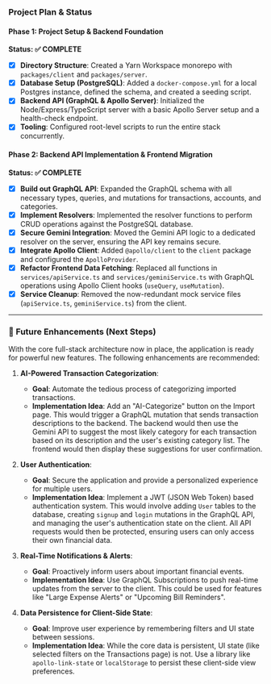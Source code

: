 ### **Project Plan & Status**

#### **Phase 1: Project Setup & Backend Foundation**
**Status: ✅ COMPLETE**

-   [x] **Directory Structure**: Created a Yarn Workspace monorepo with `packages/client` and `packages/server`.
-   [x] **Database Setup (PostgreSQL)**: Added a `docker-compose.yml` for a local Postgres instance, defined the schema, and created a seeding script.
-   [x] **Backend API (GraphQL & Apollo Server)**: Initialized the Node/Express/TypeScript server with a basic Apollo Server setup and a health-check endpoint.
-   [x] **Tooling**: Configured root-level scripts to run the entire stack concurrently.

#### **Phase 2: Backend API Implementation & Frontend Migration**
**Status: ✅ COMPLETE**

-   [x] **Build out GraphQL API**: Expanded the GraphQL schema with all necessary types, queries, and mutations for transactions, accounts, and categories.
-   [x] **Implement Resolvers**: Implemented the resolver functions to perform CRUD operations against the PostgreSQL database.
-   [x] **Secure Gemini Integration**: Moved the Gemini API logic to a dedicated resolver on the server, ensuring the API key remains secure.
-   [x] **Integrate Apollo Client**: Added `@apollo/client` to the `client` package and configured the `ApolloProvider`.
-   [x] **Refactor Frontend Data Fetching**: Replaced all functions in `services/apiService.ts` and `services/geminiService.ts` with GraphQL operations using Apollo Client hooks (`useQuery`, `useMutation`).
-   [x] **Service Cleanup**: Removed the now-redundant mock service files (`apiService.ts`, `geminiService.ts`) from the client.

---

### **🌟 Future Enhancements (Next Steps)**

With the core full-stack architecture now in place, the application is ready for powerful new features. The following enhancements are recommended:

1.  **AI-Powered Transaction Categorization**:
    *   **Goal**: Automate the tedious process of categorizing imported transactions.
    *   **Implementation Idea**: Add an "AI-Categorize" button on the Import page. This would trigger a GraphQL mutation that sends transaction descriptions to the backend. The backend would then use the Gemini API to suggest the most likely category for each transaction based on its description and the user's existing category list. The frontend would then display these suggestions for user confirmation.

2.  **User Authentication**:
    *   **Goal**: Secure the application and provide a personalized experience for multiple users.
    *   **Implementation Idea**: Implement a JWT (JSON Web Token) based authentication system. This would involve adding `User` tables to the database, creating `signup` and `login` mutations in the GraphQL API, and managing the user's authentication state on the client. All API requests would then be protected, ensuring users can only access their own financial data.

3.  **Real-Time Notifications & Alerts**:
    *   **Goal**: Proactively inform users about important financial events.
    *   **Implementation Idea**: Use GraphQL Subscriptions to push real-time updates from the server to the client. This could be used for features like "Large Expense Alerts" or "Upcoming Bill Reminders".

4.  **Data Persistence for Client-Side State**:
    *   **Goal**: Improve user experience by remembering filters and UI state between sessions.
    *   **Implementation Idea**: While the core data is persistent, UI state (like selected filters on the Transactions page) is not. Use a library like `apollo-link-state` or `localStorage` to persist these client-side view preferences.